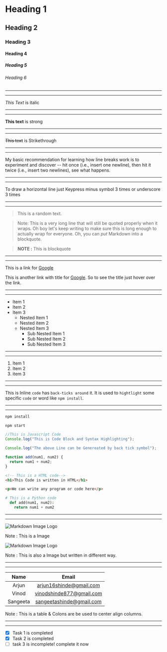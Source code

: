 <!-- Headings -->

# Heading 1

## Heading 2

### Heading 3

#### Heading 4

##### Heading 5

###### Heading 6

---

---

<!-- Italic -->

_This Text_ is italic

---

---

<!-- Strong -->

**This text** is strong

---

---

<!-- StrikeThrough -->

~~This text~~ is Strikethrough

---

---

<!-- Line Break (New Line) -->

My basic recommendation for learning how line breaks work is to experiment and discover -- hit <Enter> once (i.e., insert one newline), then hit it twice (i.e., insert two newlines), see what happens.

---

---

<!-- Horizontal Rule -->

To draw a horizontal line just Keypress minus symbol 3 times or underscore 3 times

---

---

<!-- Blockquote -->

> This is a random text.

> Note: This is a very long line that will still be quoted properly when it wraps. Oh boy let's keep writing to make sure this is long enough to actually wrap for everyone. Oh, you can _put_ Markdown into a blockquote.

> **NOTE :** This is blockquote

---

---

<!-- Links -->

This is a link for [Google](http://www.google.com)

This is another link with title for [Google](http://www.google.com "I am a title"). So to see the title just hover over the link.

---

---

<!-- Unordered List (UL) -->

- Item 1
- Item 2
- Item 3
  - Nested Item 1
  - Nested item 2
  - Nested Item 3
    - Sub Nested Item 1
    - Sub Nested Item 2
    - Sub Nested Item 3

---

---

<!-- Orderd List (OL) -->

1. Item 1
2. Item 2
3. item 3

---

---

<!-- Inline Code Block and Syntax Highlighting -->

This is Inline `code` has `back-ticks around` it. It is used to `hightlight` some specific `code` or word like `npm install`.

---

---

<!-- Code Block and Syntax Highlighting -->

```bash
npm install

npm start
```

```javascript
//This is Javascript Code
Console.log("This is Code Block and Syntax Highlighting");

Console.log("The above Line can be Genereated by back tick symbol");

function add(num1, num2) {
  return num1 + num2;
}
```

```html
<!-- This is a HTML code-->
<h1>This Code is written in HTML</h1>

<p>We can write any program or code here</p>
```

```python
# This is a Python code
  def add(num1, num2):
    return num1 + num2
```

---

---

<!-- Images -->

![Markdown Image Logo](https://markdown-here.com/img/icon256.png "This is a Image")

Note : This is a Image

![Markdown Image Logo][logo]

[logo]: https://markdown-here.com/img/icon256.png "This is a Another Image"

Note : This is also a Image but written in different way.

---

---

<!-- Tables -->

|   Name   |          Email           |
| :------: | :----------------------: |
|  Arjun   | arjun16shinde@gmail.com  |
|  Vinod   | vinodshinde877@gmail.com |
| Sangeeta | sangeetashinde@gmail.com |

Note : This is a table & Colons are be used to center align columns.

---

---

<!-- Task lists -->

- [x] Task 1 is completed
- [x] Task 2 is completed
- [ ] task 3 is incomplete! complete it now
